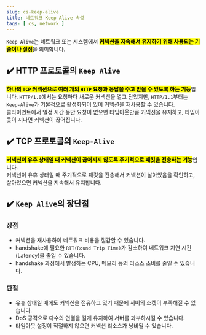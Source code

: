 ```yaml
---
slug: cs-keep-alive
title: 네트워크 Keep Alive 속성
tags: [ cs, network ]
---
```


`Keep Alive`는 네트워크 또는 시스템에서 <mark>**커넥션을 지속해서 유지하기 위해 사용되는 기술이나 설정**</mark>을 의미합니다.

## ✔️ HTTP 프로토콜의 `Keep Alive`
<mark>**하나의 `TCP` 커넥션으로 여러 개의 `HTTP` 요청과 응답을 주고 받을 수 있도록 하는 기능**</mark>입니다. `HTTP/1.0`에서는 요청마다 새로운 커넥션을 열고 닫았지만, `HTTP/1.1`부터는 `Keep-Alive`가 기본적으로 활성화되어 있어 커넥션을 재사용할 수 있습니다.  
클라이언트에서 일정 시간 동안 요청이 없으면 타임아웃만큼 커넥션을 유지하고, 타임아웃이 지나면 커넥션이 끊어집니다.

## ✔️ TCP 프로토콜의 `Keep-Alive`
<mark>**커넥션이 유휴 상태일 때 커넥션이 끊어지지 않도록 주기적으로 패킷을 전송하는 기능**</mark>입니다.  
커넥션이 유휴 상태일 때 주기적으로 패킷을 전송해서 커넥션이 살아있음을 확인하고, 살아있으면 커넥션을 지속해서 유지합니다.

## ✔️ `Keep Alive`의 장단점
### 장점
* 커넥션을 재사용하여 네트워크 비용을 절감할 수 있습니다.
* handshake에 필요한 `RTT(Round Trip Time)`가 감소하여 네트워크 지연 시간(Latency)을 줄일 수 있습니다.
* handshake 과정에서 발생하는 CPU, 메모리 등의 리소스 소비를 줄일 수 있습니다.

### 단점
* 유휴 상태일 때에도 커넥션을 점유하고 있기 때문에 서버의 소켓이 부족해질 수 있습니다.
* DoS 공격으로 다수의 연결을 길게 유지하여 서버를 과부하시킬 수 있습니다.
* 타임아웃 설정이 적절하지 않으면 커넥션 리소스가 낭비될 수 있습니다.